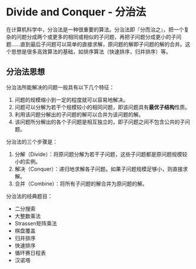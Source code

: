 # Divide and Conquer - 分治法

在计算机科学中，分治法是一种很重要的算法。分治法即『分而治之』，把一个复杂的问题分成两个或更多的相同或相似的子问题，再把子问题分成更小的子问题……直到最后子问题可以简单的直接求解，原问题的解即子问题的解的合并。这个思想是很多高效算法的基础，如排序算法（快速排序，归并排序）等。

<!-- toc -->

## 分治法思想

分治法所能解决的问题一般具有以下几个特征：

1. 问题的规模缩小到一定的程度就可以容易地解决。
2. 问题可以分解为若干个规模较小的相同问题，即该问题具有**最优子结构**性质。
3. 利用该问题分解出的子问题的解可以合并为该问题的解。
4. 该问题所分解出的各个子问题是相互独立的，即子问题之间不包含公共的子问题。

分治法的三个步骤是：

1. 分解（Divide）：将原问题分解为若干子问题，这些子问题都是原问题规模较小的实例。
2. 解决（Conquer）：递归地求解各子问题。如果子问题规模足够小，则直接求解。
3. 合并（Combine）：将所有子问题的解合并为原问题的解。

分治法的经典题目：
- 二分搜索
- 大整数乘法
- Strassen矩阵乘法
- 棋盘覆盖
- 归并排序
- 快速排序
- 循环赛日程表
- 汉诺塔
